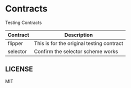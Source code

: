 # Contracts

Testing Contracts

| Contract | Description                               |
|----------|-------------------------------------------|
| flipper  | This is for the original testing contract |
| selector | Confirm the selector scheme works         |


## LICENSE

MIT
